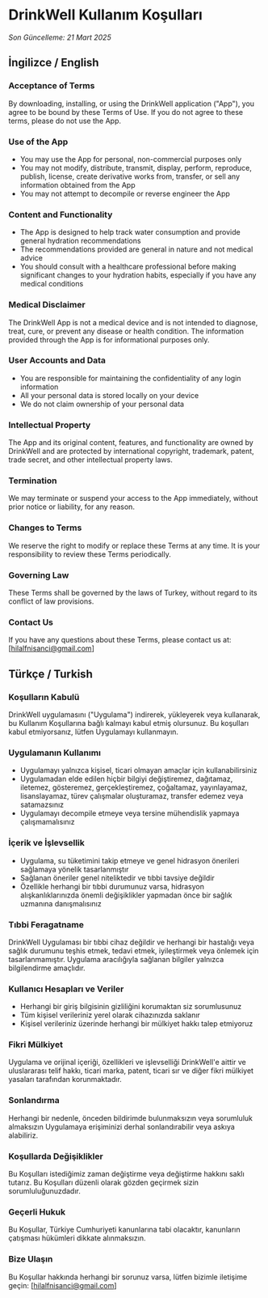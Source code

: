 # DrinkWell Kullanım Koşulları

*Son Güncelleme: 21 Mart 2025*

## İngilizce / English

### Acceptance of Terms
By downloading, installing, or using the DrinkWell application ("App"), you agree to be bound by these Terms of Use. If you do not agree to these terms, please do not use the App.

### Use of the App
- You may use the App for personal, non-commercial purposes only
- You may not modify, distribute, transmit, display, perform, reproduce, publish, license, create derivative works from, transfer, or sell any information obtained from the App
- You may not attempt to decompile or reverse engineer the App

### Content and Functionality
- The App is designed to help track water consumption and provide general hydration recommendations
- The recommendations provided are general in nature and not medical advice
- You should consult with a healthcare professional before making significant changes to your hydration habits, especially if you have any medical conditions

### Medical Disclaimer
The DrinkWell App is not a medical device and is not intended to diagnose, treat, cure, or prevent any disease or health condition. The information provided through the App is for informational purposes only.

### User Accounts and Data
- You are responsible for maintaining the confidentiality of any login information
- All your personal data is stored locally on your device
- We do not claim ownership of your personal data

### Intellectual Property
The App and its original content, features, and functionality are owned by DrinkWell and are protected by international copyright, trademark, patent, trade secret, and other intellectual property laws.

### Termination
We may terminate or suspend your access to the App immediately, without prior notice or liability, for any reason.

### Changes to Terms
We reserve the right to modify or replace these Terms at any time. It is your responsibility to review these Terms periodically.

### Governing Law
These Terms shall be governed by the laws of Turkey, without regard to its conflict of law provisions.

### Contact Us
If you have any questions about these Terms, please contact us at: [hilalfnisanci@gmail.com]

## Türkçe / Turkish

### Koşulların Kabulü
DrinkWell uygulamasını ("Uygulama") indirerek, yükleyerek veya kullanarak, bu Kullanım Koşullarına bağlı kalmayı kabul etmiş olursunuz. Bu koşulları kabul etmiyorsanız, lütfen Uygulamayı kullanmayın.

### Uygulamanın Kullanımı
- Uygulamayı yalnızca kişisel, ticari olmayan amaçlar için kullanabilirsiniz
- Uygulamadan elde edilen hiçbir bilgiyi değiştiremez, dağıtamaz, iletemez, gösteremez, gerçekleştiremez, çoğaltamaz, yayınlayamaz, lisanslayamaz, türev çalışmalar oluşturamaz, transfer edemez veya satamazsınız
- Uygulamayı decompile etmeye veya tersine mühendislik yapmaya çalışmamalısınız

### İçerik ve İşlevsellik
- Uygulama, su tüketimini takip etmeye ve genel hidrasyon önerileri sağlamaya yönelik tasarlanmıştır
- Sağlanan öneriler genel niteliktedir ve tıbbi tavsiye değildir
- Özellikle herhangi bir tıbbi durumunuz varsa, hidrasyon alışkanlıklarınızda önemli değişiklikler yapmadan önce bir sağlık uzmanına danışmalısınız

### Tıbbi Feragatname
DrinkWell Uygulaması bir tıbbi cihaz değildir ve herhangi bir hastalığı veya sağlık durumunu teşhis etmek, tedavi etmek, iyileştirmek veya önlemek için tasarlanmamıştır. Uygulama aracılığıyla sağlanan bilgiler yalnızca bilgilendirme amaçlıdır.

### Kullanıcı Hesapları ve Veriler
- Herhangi bir giriş bilgisinin gizliliğini korumaktan siz sorumlusunuz
- Tüm kişisel verileriniz yerel olarak cihazınızda saklanır
- Kişisel verileriniz üzerinde herhangi bir mülkiyet hakkı talep etmiyoruz

### Fikri Mülkiyet
Uygulama ve orijinal içeriği, özellikleri ve işlevselliği DrinkWell'e aittir ve uluslararası telif hakkı, ticari marka, patent, ticari sır ve diğer fikri mülkiyet yasaları tarafından korunmaktadır.

### Sonlandırma
Herhangi bir nedenle, önceden bildirimde bulunmaksızın veya sorumluluk almaksızın Uygulamaya erişiminizi derhal sonlandırabilir veya askıya alabiliriz.

### Koşullarda Değişiklikler
Bu Koşulları istediğimiz zaman değiştirme veya değiştirme hakkını saklı tutarız. Bu Koşulları düzenli olarak gözden geçirmek sizin sorumluluğunuzdadır.

### Geçerli Hukuk
Bu Koşullar, Türkiye Cumhuriyeti kanunlarına tabi olacaktır, kanunların çatışması hükümleri dikkate alınmaksızın.

### Bize Ulaşın
Bu Koşullar hakkında herhangi bir sorunuz varsa, lütfen bizimle iletişime geçin: [hilalfnisanci@gmail.com]

